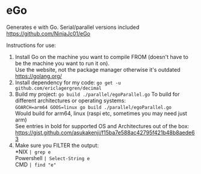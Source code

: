 # eGo
Generates e with Go. Serial/parallel versions included  
https://github.com/NinjaJc01/eGo  

Instructions for use:  
  1. Install Go on the machine you want to compile FROM (doesn't have to be the machine you want to run it on).  
Use the website, not the package manager otherwise it's outdated
https://golang.org/  
  1. Install dependency for my code: ```go get -u github.com/ericlagergren/decimal```
  1. Build my project: ```go build ./parallel/egoParallel.go```
  To build for different architectures or operating systems:  
  ```GOARCH=arm64 GOOS=linux go build ./parallel/egoParallel.go```  
  Would build for arm64, linux (raspi etc, sometimes you may need just arm)  
  See entries in bold for supported OS and Architectures out of the box: https://gist.github.com/asukakenji/f15ba7e588ac42795f421b48b8aede63  
  1. Make sure you FILTER the output:  
  \*NIX ```| grep e```  
  Powershell ```| Select-String e```  
  CMD ```| find "e"```  
